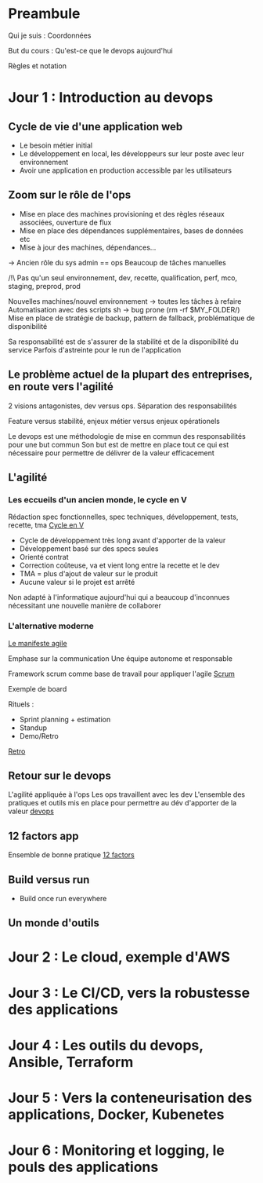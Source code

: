 # Preambule

Qui je suis : Coordonnées

But du cours : Qu'est-ce que le devops aujourd'hui

Règles et notation

# Jour 1 : Introduction au devops

## Cycle de vie d'une application web

- Le besoin métier initial
- Le développement en local, les développeurs sur leur poste avec leur environnement
- Avoir une application en production accessible par les utilisateurs

## Zoom sur le rôle de l'ops

- Mise en place des machines provisioning et des règles réseaux associées, ouverture de flux
- Mise en place des dépendances supplémentaires, bases de données etc
- Mise à jour des machines, dépendances...

-> Ancien rôle du sys admin == ops
Beaucoup de tâches manuelles

/!\ Pas qu'un seul environnement, dev, recette, qualification, perf, mco, staging, preprod, prod

Nouvelles machines/nouvel environnement -> toutes les tâches à refaire
Automatisation avec des scripts sh -> bug prone (rm -rf $MY\_FOLDER/)
Mise en place de stratégie de backup, pattern de fallback, problématique de disponibilité

Sa responsabilité est de s'assurer de la stabilité et de la disponibilité du service
Parfois d'astreinte pour le run de l'application

## Le problème actuel de la plupart des entreprises, en route vers l'agilité

2 visions antagonistes, dev versus ops. Séparation des responsabilités

Feature versus stabilité, enjeux métier versus enjeux opérationels

Le devops est une méthodologie de mise en commun des responsabilités pour une but commun
Son but est de mettre en place tout ce qui est nécessaire pour permettre de délivrer de la valeur efficacement

## L'agilité

### Les eccueils d'un ancien monde, le cycle en V

Rédaction spec fonctionnelles, spec techniques, développement, tests, recette, tma
[Cycle en V](https://www.editions-eni.fr/Open/download/f0195762-0a33-4876-ab6e-edf328f873cf/images/p30.png)

- Cycle de développement très long avant d'apporter de la valeur
- Développement basé sur des specs seules
- Orienté contrat
- Correction coûteuse, va et vient long entre la recette et le dev
- TMA = plus d'ajout de valeur sur le produit
- Aucune valeur si le projet est arrêté

Non adapté à l'informatique aujourd'hui qui a beaucoup d'inconnues nécessitant une nouvelle manière de collaborer

### L'alternative moderne

[Le manifeste agile](https://agilemanifesto.org/iso/fr/manifesto.html)

Emphase sur la communication
Une équipe autonome et responsable

Framework scrum comme base de travail pour appliquer l'agile
[Scrum](https://11m5ki43y82budjol1gjvv5s-wpengine.netdna-ssl.com/wp-content/uploads/2018/10/agile-software-development-scrum.jpg)

Exemple de board

Rituels :
- Sprint planning + estimation
- Standup
- Demo/Retro

[Retro](https://1.bp.blogspot.com/-ax8wAtrY0tE/UQL4_qZDosI/AAAAAAAACl0/xovfy6M7RZs/s1600/sample+Retrospective+-+DAKI+-+drop,+add,+keep,+improve.png)

## Retour sur le devops

L'agilité appliquée à l'ops
Les ops travaillent avec les dev
L'ensemble des pratiques et outils mis en place pour permettre au dév d'apporter de la valeur
[devops](https://miro.medium.com/max/1982/1*EBXc9eJ1YRFLtkNI_djaAw.png)

## 12 factors app

Ensemble de bonne pratique
[12 factors](https://www.12factor.net)

## Build versus run

- Build once run everywhere

## Un monde d'outils

# Jour 2 : Le cloud, exemple d'AWS

# Jour 3 : Le CI/CD, vers la robustesse des applications

# Jour 4 : Les outils du devops, Ansible, Terraform

# Jour 5 : Vers la conteneurisation des applications, Docker, Kubenetes

# Jour 6 : Monitoring et logging, le pouls des applications
